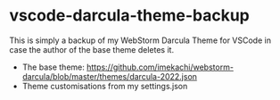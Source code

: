 # vscode-darcula-theme-backup

This is simply a backup of my WebStorm Darcula Theme for VSCode in case the author of the base theme deletes it.

- The base theme: https://github.com/imekachi/webstorm-darcula/blob/master/themes/darcula-2022.json
- Theme customisations from my settings.json
